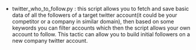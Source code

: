 * twitter_who_to_follow.py : this script allows you to fetch and save basic data of all the followers of a target twitter account(it could be your competitor or a company in similar domain), then based on some keywords you can filter accounts which then the script allows your own account to follow. This tactic can allow you to build initial followers on a new company twitter account.
